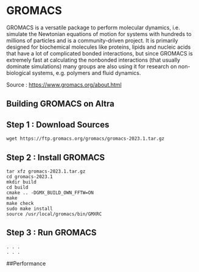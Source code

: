 # GROMACS
GROMACS is a versatile package to perform molecular dynamics, i.e. simulate the Newtonian equations of motion for systems with hundreds to millions of particles and is a community-driven project.
It is primarily designed for biochemical molecules like proteins, lipids and nucleic acids that have a lot of complicated bonded interactions, but since GROMACS is extremely fast at calculating the nonbonded interactions (that usually dominate simulations) many groups are also using it for research on non-biological systems, e.g. polymers and fluid dynamics.

Source : https://www.gromacs.org/about.html

## Building GROMACS on Altra

## Step 1 : Download Sources
```
wget https://ftp.gromacs.org/gromacs/gromacs-2023.1.tar.gz
```

## Step 2 : Install GROMACS
```
tar xfz gromacs-2023.1.tar.gz
cd gromacs-2023.1
mkdir build
cd build
cmake .. -DGMX_BUILD_OWN_FFTW=ON
make
make check
sudo make install
source /usr/local/gromacs/bin/GMXRC
```

## Step 3 : Run GROMACS
```
. . .
. . .
```

##Performance

